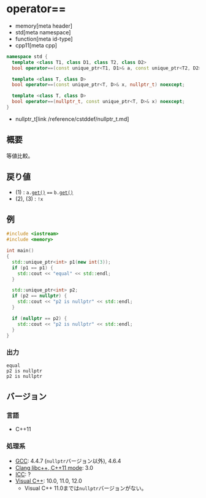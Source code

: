 # operator==
* memory[meta header]
* std[meta namespace]
* function[meta id-type]
* cpp11[meta cpp]

```cpp
namespace std {
  template <class T1, class D1, class T2, class D2>
  bool operator==(const unique_ptr<T1, D1>& a, const unique_ptr<T2, D2>& b); // (1)

  template <class T, class D>
  bool operator==(const unique_ptr<T, D>& x, nullptr_t) noexcept;            // (2)

  template <class T, class D>
  bool operator==(nullptr_t, const unique_ptr<T, D>& x) noexcept;            // (3)
}
```
* nullptr_t[link /reference/cstddef/nullptr_t.md]

## 概要
等値比較。


## 戻り値
- (1) : `a.`[`get()`](get.md) `==` `b.`[`get()`](get.md)
- (2), (3) : `!x`


## 例
```cpp
#include <iostream>
#include <memory>

int main()
{
  std::unique_ptr<int> p1(new int(3));
  if (p1 == p1) {
    std::cout << "equal" << std::endl;
  }

  std::unique_ptr<int> p2;
  if (p2 == nullptr) {
    std::cout << "p2 is nullptr" << std::endl;
  }

  if (nullptr == p2) {
    std::cout << "p2 is nullptr" << std::endl;
  }
}
```

### 出力
```
equal
p2 is nullptr
p2 is nullptr
```

## バージョン
### 言語
- C++11

### 処理系
- [GCC](/implementation.md#gcc): 4.4.7 (`nullptr`バージョン以外), 4.6.4
- [Clang libc++, C++11 mode](/implementation.md#clang): 3.0
- [ICC](/implementation.md#icc): ?
- [Visual C++](/implementation.md#visual_cpp): 10.0, 11.0, 12.0
	- Visual C++ 11.0までは`nullptr`バージョンがない。
